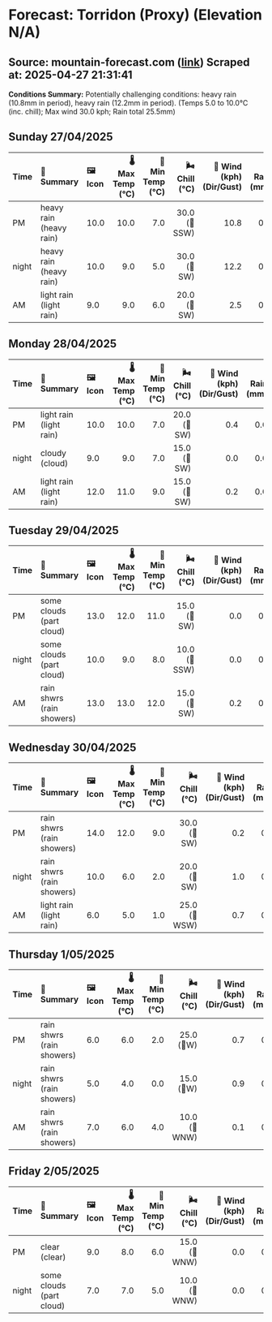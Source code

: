 # Forecast: Torridon (Proxy) (Elevation N/A)
**Source:** mountain-forecast.com ([link](https://www.mountain-forecast.com/peaks/Beinn-Eighe/forecasts/500))
**Scraped at:** 2025-04-27 21:31:41
---

**Conditions Summary:** Potentially challenging conditions: heavy rain (10.8mm in period), heavy rain (12.2mm in period). (Temps 5.0 to 10.0°C (inc. chill); Max wind 30.0 kph; Rain total 25.5mm)

## Sunday 27/04/2025
| **Time** | **📝 Summary** | **🖼️ Icon** | **🌡️ Max Temp (°C)** | **🥶 Min Temp (°C)** | **🌬️ Chill (°C)** | **💨 Wind (kph) (Dir/Gust)** | **💧 Rain (mm)** | **❄️ Snow (cm)** | **☁️ Cloud Base (m)** | **🧊 Freezing Lvl (m)** |
|:------- |:------- |:----- |--------------: |-------------: |-----------: |---------------------: |---------: |----------: |---------------: |----------------: |
| PM      | heavy rain<br><span class="icon-desc">(heavy rain)</span> | 10.0 | 10.0 | 7.0 | 30.0<br>(🧭SSW) | 10.8 | 0.0 | 250 | 2250 |
| night   | heavy rain<br><span class="icon-desc">(heavy rain)</span> | 10.0 | 9.0 | 5.0 | 30.0<br>(🧭SW) | 12.2 | 0.0 | 250 | 2250 |
| AM      | light rain<br><span class="icon-desc">(light rain)</span> | 9.0 | 9.0 | 6.0 | 20.0<br>(🧭SW) | 2.5 | 0.0 | 300 | 2150 |

## Monday 28/04/2025
| **Time** | **📝 Summary** | **🖼️ Icon** | **🌡️ Max Temp (°C)** | **🥶 Min Temp (°C)** | **🌬️ Chill (°C)** | **💨 Wind (kph) (Dir/Gust)** | **💧 Rain (mm)** | **❄️ Snow (cm)** | **☁️ Cloud Base (m)** | **🧊 Freezing Lvl (m)** |
|:------- |:------- |:----- |--------------: |-------------: |-----------: |---------------------: |---------: |----------: |---------------: |----------------: |
| PM      | light rain<br><span class="icon-desc">(light rain)</span> | 10.0 | 10.0 | 7.0 | 20.0<br>(🧭SW) | 0.4 | 0.0 | 300 | 2200 |
| night   | cloudy<br><span class="icon-desc">(cloud)</span> | 9.0 | 9.0 | 7.0 | 15.0<br>(🧭SW) | 0.0 | 0.0 | 500 | 2350 |
| AM      | light rain<br><span class="icon-desc">(light rain)</span> | 12.0 | 11.0 | 9.0 | 15.0<br>(🧭SW) | 0.2 | 0.0 | 400 | 2300 |

## Tuesday 29/04/2025
| **Time** | **📝 Summary** | **🖼️ Icon** | **🌡️ Max Temp (°C)** | **🥶 Min Temp (°C)** | **🌬️ Chill (°C)** | **💨 Wind (kph) (Dir/Gust)** | **💧 Rain (mm)** | **❄️ Snow (cm)** | **☁️ Cloud Base (m)** | **🧊 Freezing Lvl (m)** |
|:------- |:------- |:----- |--------------: |-------------: |-----------: |---------------------: |---------: |----------: |---------------: |----------------: |
| PM      | some clouds<br><span class="icon-desc">(part cloud)</span> | 13.0 | 12.0 | 11.0 | 15.0<br>(🧭SW) | 0.0 | 0.0 | 5850 | 2450 |
| night   | some clouds<br><span class="icon-desc">(part cloud)</span> | 10.0 | 9.0 | 8.0 | 10.0<br>(🧭SSW) | 0.0 | 0.0 | 6000 | 2500 |
| AM      | rain shwrs<br><span class="icon-desc">(rain showers)</span> | 13.0 | 13.0 | 12.0 | 15.0<br>(🧭SW) | 0.2 | 0.0 | 750 | 2450 |

## Wednesday 30/04/2025
| **Time** | **📝 Summary** | **🖼️ Icon** | **🌡️ Max Temp (°C)** | **🥶 Min Temp (°C)** | **🌬️ Chill (°C)** | **💨 Wind (kph) (Dir/Gust)** | **💧 Rain (mm)** | **❄️ Snow (cm)** | **☁️ Cloud Base (m)** | **🧊 Freezing Lvl (m)** |
|:------- |:------- |:----- |--------------: |-------------: |-----------: |---------------------: |---------: |----------: |---------------: |----------------: |
| PM      | rain shwrs<br><span class="icon-desc">(rain showers)</span> | 14.0 | 12.0 | 9.0 | 30.0<br>(🧭SW) | 0.2 | 0.0 | 750 | 2450 |
| night   | rain shwrs<br><span class="icon-desc">(rain showers)</span> | 10.0 | 6.0 | 2.0 | 20.0<br>(🧭SW) | 1.0 | 0.0 | 450 | 2150 |
| AM      | light rain<br><span class="icon-desc">(light rain)</span> | 6.0 | 5.0 | 1.0 | 25.0<br>(🧭WSW) | 0.7 | 0.0 | 400 | 1150 |

## Thursday 1/05/2025
| **Time** | **📝 Summary** | **🖼️ Icon** | **🌡️ Max Temp (°C)** | **🥶 Min Temp (°C)** | **🌬️ Chill (°C)** | **💨 Wind (kph) (Dir/Gust)** | **💧 Rain (mm)** | **❄️ Snow (cm)** | **☁️ Cloud Base (m)** | **🧊 Freezing Lvl (m)** |
|:------- |:------- |:----- |--------------: |-------------: |-----------: |---------------------: |---------: |----------: |---------------: |----------------: |
| PM      | rain shwrs<br><span class="icon-desc">(rain showers)</span> | 6.0 | 6.0 | 2.0 | 25.0<br>(🧭W) | 0.7 | 0.0 | 550 | 1200 |
| night   | rain shwrs<br><span class="icon-desc">(rain showers)</span> | 5.0 | 4.0 | 0.0 | 15.0<br>(🧭W) | 0.9 | 0.0 | 600 | 1050 |
| AM      | rain shwrs<br><span class="icon-desc">(rain showers)</span> | 7.0 | 6.0 | 4.0 | 10.0<br>(🧭WNW) | 0.1 | 0.0 | 600 | 1200 |

## Friday 2/05/2025
| **Time** | **📝 Summary** | **🖼️ Icon** | **🌡️ Max Temp (°C)** | **🥶 Min Temp (°C)** | **🌬️ Chill (°C)** | **💨 Wind (kph) (Dir/Gust)** | **💧 Rain (mm)** | **❄️ Snow (cm)** | **☁️ Cloud Base (m)** | **🧊 Freezing Lvl (m)** |
|:------- |:------- |:----- |--------------: |-------------: |-----------: |---------------------: |---------: |----------: |---------------: |----------------: |
| PM      | clear<br><span class="icon-desc">(clear)</span> | 9.0 | 8.0 | 6.0 | 15.0<br>(🧭WNW) | 0.0 | 0.0 | - | 1900 |
| night   | some clouds<br><span class="icon-desc">(part cloud)</span> | 7.0 | 7.0 | 5.0 | 10.0<br>(🧭WNW) | 0.0 | 0.0 | 1750 | 2550 |